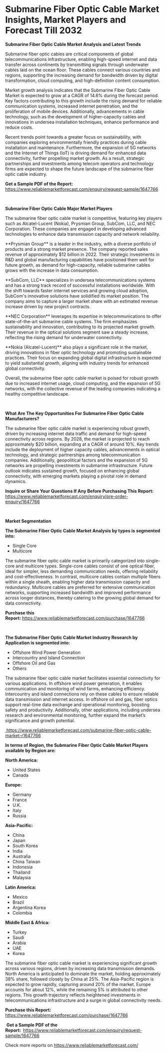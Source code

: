<p><h1>Submarine Fiber Optic Cable Market Insights, Market Players and Forecast Till 2032</h1></p><p><strong>Submarine Fiber Optic Cable Market Analysis and Latest Trends</strong></p>
<p><p>Submarine fiber optic cables are critical components of global telecommunications infrastructure, enabling high-speed internet and data transfer across continents by transmitting signals through underwater cables laid on the ocean floor. These cables connect various countries and regions, supporting the increasing demand for bandwidth driven by digital transformation, cloud computing, and high-definition content consumption.</p><p>Market growth analysis indicates that the Submarine Fiber Optic Cable Market is expected to grow at a CAGR of 14.6% during the forecast period. Key factors contributing to this growth include the rising demand for reliable communication systems, increased internet penetration, and the proliferation of mobile devices. Additionally, advancements in cable technology, such as the development of higher-capacity cables and innovations in undersea installation techniques, enhance performance and reduce costs. </p><p>Recent trends point towards a greater focus on sustainability, with companies exploring environmentally friendly practices during cable installation and maintenance. Furthermore, the expansion of 5G networks and the Internet of Things (IoT) is driving demand for enhanced data connectivity, further propelling market growth. As a result, strategic partnerships and investments among telecom operators and technology firms are expected to shape the future landscape of the submarine fiber optic cable industry.</p></p>
<p><strong>Get a Sample PDF of the Report:&nbsp;</strong> <a href="https://www.reliablemarketforecast.com/enquiry/request-sample/1647766?utm_campaign=2274&utm_medium=2&utm_source=Github&utm_content=ia&utm_term=13022025&utm_id=submarine-fiber-optic-cable">https://www.reliablemarketforecast.com/enquiry/request-sample/1647766</a></p>
<p>&nbsp;</p>
<p><strong>Submarine Fiber Optic Cable Major Market Players</strong></p>
<p><p>The submarine fiber optic cable market is competitive, featuring key players such as Alcatel-Lucent (Nokia), Prysmian Group, SubCom, LLC, and NEC Corporation. These companies are engaged in developing advanced technologies to enhance data transmission capacity and network reliability.</p><p>**Prysmian Group** is a leader in the industry, with a diverse portfolio of products and a strong market presence. The company reported sales revenue of approximately $12 billion in 2022. Their strategic investments in R&D and global manufacturing capabilities have positioned them well for future growth, as demand for high-capacity, reliable submarine cables grows with the increase in data consumption.</p><p>**SubCom, LLC** specializes in undersea telecommunications systems and has a strong track record of successful installations worldwide. With the shift towards faster internet services and growing cloud adoption, SubCom's innovative solutions have solidified its market position. The company aims to capture a larger market share with an estimated revenue increase driven by new project contracts.</p><p>**NEC Corporation** leverages its expertise in telecommunications to offer state-of-the-art submarine cable systems. The firm emphasizes sustainability and innovation, contributing to its projected market growth. Their revenue in the optical solutions segment saw a steady increase, reflecting the rising demand for underwater connectivity.</p><p>**Nokia (Alcatel-Lucent)** also plays a significant role in the market, driving innovations in fiber optic technology and promoting sustainable practices. Their focus on expanding global digital infrastructure is expected to yield substantial growth, aligning with industry trends for enhanced global connectivity.</p><p>Overall, the submarine fiber optic cable market is poised for robust growth due to increased internet usage, cloud computing, and the expansion of 5G networks, with the collective revenue of the leading companies indicating a healthy competitive landscape.</p></p>
<p>&nbsp;</p>
<p><strong>What Are The Key Opportunities For Submarine Fiber Optic Cable Manufacturers?</strong></p>
<p><p>The submarine fiber optic cable market is experiencing robust growth, driven by increasing internet data traffic and demand for high-speed connectivity across regions. By 2028, the market is projected to reach approximately $20 billion, expanding at a CAGR of around 10%. Key trends include the deployment of higher capacity cables, advancements in optical technology, and strategic partnerships among telecommunication companies. Additionally, geopolitical factors and the expansion of 5G networks are propelling investments in submarine infrastructure. Future outlook indicates sustained growth, focused on enhancing global connectivity, with emerging markets playing a pivotal role in demand dynamics.</p></p>
<p><strong>Inquire or Share Your Questions If Any Before Purchasing This Report:</strong> <a href="https://www.reliablemarketforecast.com/enquiry/pre-order-enquiry/1647766?utm_campaign=2274&utm_medium=2&utm_source=Github&utm_content=ia&utm_term=13022025&utm_id=submarine-fiber-optic-cable">https://www.reliablemarketforecast.com/enquiry/pre-order-enquiry/1647766</a></p>
<p>&nbsp;</p>
<p><strong>Market Segmentation</strong></p>
<p><strong>The Submarine Fiber Optic Cable Market Analysis by types is segmented into:</strong></p>
<p><ul><li>Single Core</li><li>Multicore</li></ul></p>
<p><p>The submarine fiber optic cable market is primarily categorized into single-core and multicore types. Single-core cables consist of one optical fiber, ideal for simpler, less demanding communication needs, offering reliability and cost-effectiveness. In contrast, multicore cables contain multiple fibers within a single sheath, enabling higher data transmission capacity and redundancy. Multicore cables are preferred for extensive communication networks, supporting increased bandwidth and improved performance across longer distances, thereby catering to the growing global demand for data connectivity.</p></p>
<p><strong>Purchase this Report:&nbsp;</strong><a href="https://www.reliablemarketforecast.com/purchase/1647766?utm_campaign=2274&utm_medium=2&utm_source=Github&utm_content=ia&utm_term=13022025&utm_id=submarine-fiber-optic-cable">https://www.reliablemarketforecast.com/purchase/1647766</a></p>
<p>&nbsp;</p>
<p><strong>The Submarine Fiber Optic Cable Market Industry Research by Application is segmented into:</strong></p>
<p><ul><li>Offshore Wind Power Generation</li><li>Intercountry and Island Connection</li><li>Offshore Oil and Gas</li><li>Others</li></ul></p>
<p><p>The submarine fiber optic cable market facilitates essential connectivity for various applications. In offshore wind power generation, it enables communication and monitoring of wind farms, enhancing efficiency. Intercountry and island connections rely on these cables to ensure reliable data transmission and internet access. In offshore oil and gas, fiber optics support real-time data exchange and operational monitoring, boosting safety and productivity. Additionally, other applications, including undersea research and environmental monitoring, further expand the market’s significance and growth potential.</p></p>
<p><a href="https://www.reliablemarketforecast.com/submarine-fiber-optic-cable-market-r1647766?utm_campaign=2274&utm_medium=2&utm_source=Github&utm_content=ia&utm_term=13022025&utm_id=submarine-fiber-optic-cable">&nbsp;https://www.reliablemarketforecast.com/submarine-fiber-optic-cable-market-r1647766</a></p>
<p><strong>In terms of Region, the Submarine Fiber Optic Cable Market Players available by Region are:</strong></p>
<p>
    <p> <strong> North America: </strong>
        <ul>
            <li>United States</li>
            <li>Canada</li>
        </ul>
        </p> 
    <p> <strong> Europe: </strong>
        <ul>
            <li>Germany</li>
            <li>France</li>
            <li>U.K.</li>
            <li>Italy</li>
            <li>Russia</li>
        </ul>
        </p> 
    <p> <strong> Asia-Pacific: </strong>
        <ul>
            <li>China</li>
            <li>Japan</li>
            <li>South Korea</li>
            <li>India</li>
            <li>Australia</li>
            <li>China Taiwan</li>
            <li>Indonesia</li>
            <li>Thailand</li>
            <li>Malaysia</li>
        </ul>
        </p> 
    <p> <strong> Latin America: </strong>
        <ul>
            <li>Mexico</li>
            <li>Brazil</li>
            <li>Argentina Korea</li>
            <li>Colombia</li>
        </ul>
        </p> 
    <p> <strong> Middle East & Africa: </strong>
        <ul>
            <li>Turkey</li>
            <li>Saudi</li>
            <li>Arabia</li>
            <li>UAE</li>
            <li>Korea</li>
        </ul>
    </p>
    </p>
<p><p>The submarine fiber optic cable market is experiencing significant growth across various regions, driven by increasing data transmission demands. North America is anticipated to dominate the market, holding approximately 38% share, followed closely by China at 25%. The Asia-Pacific region is expected to grow rapidly, capturing around 20% of the market. Europe accounts for about 12%, while the remaining 5% is attributed to other regions. This growth trajectory reflects heightened investments in telecommunications infrastructure and a surge in global connectivity needs.</p></p>
<p><strong>Purchase this Report: </strong><a href="https://www.reliablemarketforecast.com/purchase/1647766?utm_campaign=2274&utm_medium=2&utm_source=Github&utm_content=ia&utm_term=13022025&utm_id=submarine-fiber-optic-cable">https://www.reliablemarketforecast.com/purchase/1647766</a></p>
<p>&nbsp;<strong>Get a Sample PDF of the Report:&nbsp;&nbsp;</strong><a href="https://www.reliablemarketforecast.com/enquiry/request-sample/1647766?utm_campaign=2274&utm_medium=2&utm_source=Github&utm_content=ia&utm_term=13022025&utm_id=submarine-fiber-optic-cable">https://www.reliablemarketforecast.com/enquiry/request-sample/1647766</a></p>
<p><strong></strong></p>
<p>Check more reports on <a href="https://www.reliablemarketforecast.com/?utm_campaign=2274&utm_medium=2&utm_source=Github&utm_content=ia&utm_term=13022025&utm_id=submarine-fiber-optic-cable">https://www.reliablemarketforecast.com/</a></p>